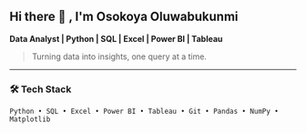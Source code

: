 ## Hi there 👋 , I'm Osokoya Oluwabukunmi

**Data Analyst | Python | SQL | Excel | Power BI | Tableau**

> Turning data into insights, one query at a time.

---

### 🛠️ Tech Stack
```text
Python • SQL • Excel • Power BI • Tableau • Git • Pandas • NumPy • Matplotlib

